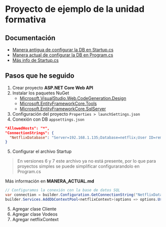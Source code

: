 # Proyecto de ejemplo de la unidad formativa
## Documentación
- [Manera antigua de configurar la DB en Startup.cs](https://github.com/santiarroyave/sao-fe-gc-ejercicios-c5-T35-API-ER-SQL-09-2023/blob/ejemplo/Ejemplo/MANERA_ANTIGUA.md)
- [Manera actual de configurar la DB en Program.cs](https://github.com/santiarroyave/sao-fe-gc-ejercicios-c5-T35-API-ER-SQL-09-2023/blob/ejemplo/Ejemplo/MANERA_ACTUAL.md)
- [Más info de Startup.cs](https://github.com/santiarroyave/sao-fe-gc-ejercicios-c5-T35-API-ER-SQL-09-2023/blob/ejemplo/Ejemplo/Startup.cs)

## Pasos que he seguido
1. Crear proyecto **ASP.NET Core Web API**
2. Instalar los paquetes NuGet
    - [Microsoft.VisualStudio.Web.CodeGeneration.Design](https://www.nuget.org/packages/Microsoft.VisualStudio.Web.CodeGeneration.Design/6.0.16)
    - [Microsoft.EntityFrameworkCore.Tools](https://www.nuget.org/packages/Microsoft.EntityFrameworkCore.Tools/7.0.10)
    - [Microsoft.EntityFrameworkCore.SqlServer](https://www.nuget.org/packages/Microsoft.EntityFrameworkCore.SqlServer/7.0.10)
3. Configuración del proyecto `Properties > launchSettings.json`
4. Conexión con DB `appsettings.json`
```json
"AllowedHosts": "*",
"ConnectionStrings": {
  "NetflixDatabase": "Server=192.168.1.135;Database=netflix;User ID=remote;Password=remote"
}
```
5. Configurar el archivo Startup
> En versiones 6 y 7 este archivo ya no está presente, por lo que para proyectos simples se puede simplificar configurarandolo en Program.cs

Más información en **MANERA_ACTUAL.md**
```csharp
// Configuramos la conexión con la base de datos SQL
var connection = builder.Configuration.GetConnectionString("NetflixDatabase");
builder.Services.AddDbContextPool<netflixContext>(options => options.UseSqlServer(connection));
```
5. Agregar clase Cliente
6. Agregar clase Vodeos
7. Agregar netflixContext


